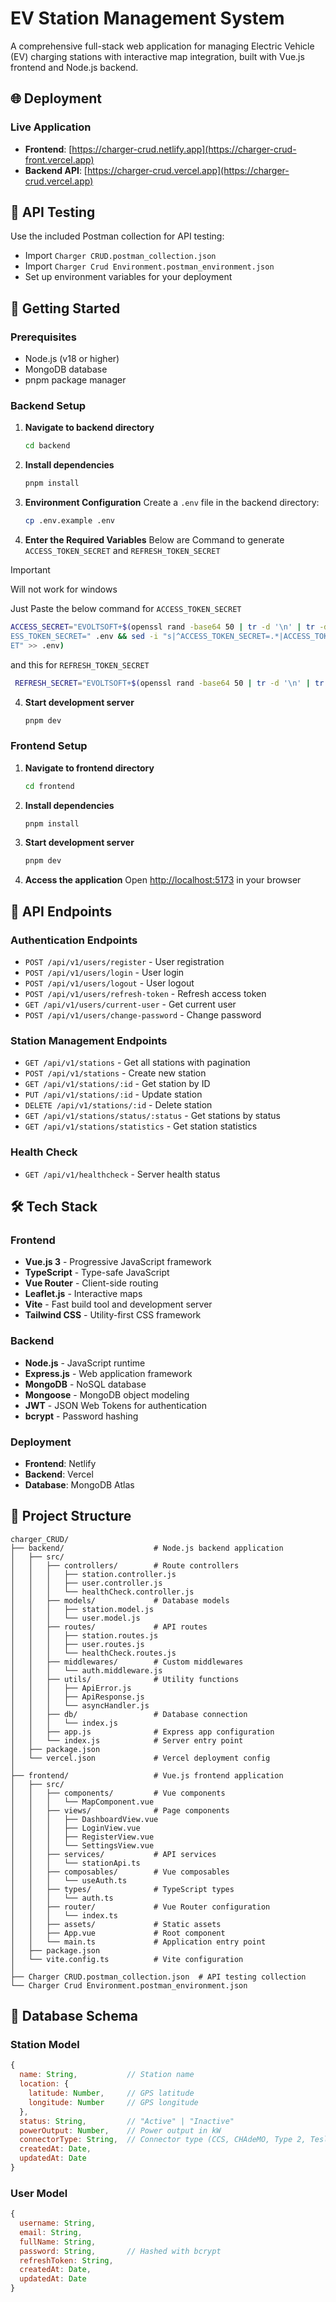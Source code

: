 # EV Station Management System

A comprehensive full-stack web application for managing Electric Vehicle (EV) charging stations with interactive map integration, built with Vue.js frontend and Node.js backend.

## 🌐 Deployment

### Live Application
- **Frontend**: [https://charger-crud.netlify.app](https://charger-crud-front.vercel.app)
- **Backend API**: [https://charger-crud.vercel.app](https://charger-crud.vercel.app)

## 🧪 API Testing

Use the included Postman collection for API testing:
- Import `Charger CRUD.postman_collection.json`
- Import `Charger Crud Environment.postman_environment.json`
- Set up environment variables for your deployment

## 🚀 Getting Started

### Prerequisites
- Node.js (v18 or higher)
- MongoDB database
- pnpm package manager

### Backend Setup

1. **Navigate to backend directory**
   ```bash
   cd backend
   ```

2. **Install dependencies**
   ```bash
   pnpm install
   ```

3. **Environment Configuration**
   Create a `.env` file in the backend directory:
   ```bash
   cp .env.example .env
   ```

4. **Enter the Required Variables**
   Below are Command to generate `ACCESS_TOKEN_SECRET` and `REFRESH_TOKEN_SECRET`

> [!IMPORTANT]
> 
> Will not work for windows
>

  Just Paste the below command for `ACCESS_TOKEN_SECRET`
  ```bash
ACCESS_SECRET="EVOLTSOFT+$(openssl rand -base64 50 | tr -d '\n' | tr -d '=')+EVOLTSOFT" && (grep -q "^ACC
ESS_TOKEN_SECRET=" .env && sed -i "s|^ACCESS_TOKEN_SECRET=.*|ACCESS_TOKEN_SECRET=$ACCESS_SECRET|" .env || echo "ACCESS_TOKEN_SECRET=$ACCESS_SECR
ET" >> .env)
```
and this for `REFRESH_TOKEN_SECRET`
```bash
 REFRESH_SECRET="EVOLTSOFT+$(openssl rand -base64 50 | tr -d '\n' | tr -d '=')+EVOLTSOFT" && (grep -q "^REFRESH_TOKEN_SECRET=" .env && sed -i "s|^REFRESH_TOKEN_SECRET=.*|REFRESH_TOKEN_SECRET=$REFRESH_SECRET|" .env || echo "REFRESH_TOKEN_SECRET=$REFRESH_SECRET" >> .env)
```


4. **Start development server**
   ```bash
   pnpm dev
   ```

### Frontend Setup

1. **Navigate to frontend directory**
   ```bash
   cd frontend
   ```

2. **Install dependencies**
   ```bash
   pnpm install
   ```

3. **Start development server**
   ```bash
   pnpm dev
   ```

4. **Access the application**
   Open [http://localhost:5173](http://localhost:5173) in your browser



## 📡 API Endpoints

### Authentication Endpoints
- `POST /api/v1/users/register` - User registration
- `POST /api/v1/users/login` - User login
- `POST /api/v1/users/logout` - User logout
- `POST /api/v1/users/refresh-token` - Refresh access token
- `GET /api/v1/users/current-user` - Get current user
- `POST /api/v1/users/change-password` - Change password

### Station Management Endpoints
- `GET /api/v1/stations` - Get all stations with pagination
- `POST /api/v1/stations` - Create new station
- `GET /api/v1/stations/:id` - Get station by ID
- `PUT /api/v1/stations/:id` - Update station
- `DELETE /api/v1/stations/:id` - Delete station
- `GET /api/v1/stations/status/:status` - Get stations by status
- `GET /api/v1/stations/statistics` - Get station statistics

### Health Check
- `GET /api/v1/healthcheck` - Server health status


## 🛠️ Tech Stack

### Frontend
- **Vue.js 3** - Progressive JavaScript framework
- **TypeScript** - Type-safe JavaScript
- **Vue Router** - Client-side routing
- **Leaflet.js** - Interactive maps
- **Vite** - Fast build tool and development server
- **Tailwind CSS** - Utility-first CSS framework

### Backend
- **Node.js** - JavaScript runtime
- **Express.js** - Web application framework
- **MongoDB** - NoSQL database
- **Mongoose** - MongoDB object modeling
- **JWT** - JSON Web Tokens for authentication
- **bcrypt** - Password hashing

### Deployment
- **Frontend**: Netlify
- **Backend**: Vercel
- **Database**: MongoDB Atlas

## 📁 Project Structure

```
charger_CRUD/
├── backend/                    # Node.js backend application
│   ├── src/
│   │   ├── controllers/        # Route controllers
│   │   │   ├── station.controller.js
│   │   │   ├── user.controller.js
│   │   │   └── healthCheck.controller.js
│   │   ├── models/             # Database models
│   │   │   ├── station.model.js
│   │   │   └── user.model.js
│   │   ├── routes/             # API routes
│   │   │   ├── station.routes.js
│   │   │   ├── user.routes.js
│   │   │   └── healthCheck.routes.js
│   │   ├── middlewares/        # Custom middlewares
│   │   │   └── auth.middleware.js
│   │   ├── utils/              # Utility functions
│   │   │   ├── ApiError.js
│   │   │   ├── ApiResponse.js
│   │   │   └── asyncHandler.js
│   │   ├── db/                 # Database connection
│   │   │   └── index.js
│   │   ├── app.js              # Express app configuration
│   │   └── index.js            # Server entry point
│   ├── package.json
│   └── vercel.json             # Vercel deployment config
│
├── frontend/                   # Vue.js frontend application
│   ├── src/
│   │   ├── components/         # Vue components
│   │   │   └── MapComponent.vue
│   │   ├── views/              # Page components
│   │   │   ├── DashboardView.vue
│   │   │   ├── LoginView.vue
│   │   │   ├── RegisterView.vue
│   │   │   └── SettingsView.vue
│   │   ├── services/           # API services
│   │   │   └── stationApi.ts
│   │   ├── composables/        # Vue composables
│   │   │   └── useAuth.ts
│   │   ├── types/              # TypeScript types
│   │   │   └── auth.ts
│   │   ├── router/             # Vue Router configuration
│   │   │   └── index.ts
│   │   ├── assets/             # Static assets
│   │   ├── App.vue             # Root component
│   │   └── main.ts             # Application entry point
│   ├── package.json
│   └── vite.config.ts          # Vite configuration
│
├── Charger CRUD.postman_collection.json  # API testing collection
└── Charger Crud Environment.postman_environment.json
```

## 💾 Database Schema

### Station Model
```javascript
{
  name: String,           // Station name
  location: {
    latitude: Number,     // GPS latitude
    longitude: Number     // GPS longitude
  },
  status: String,         // "Active" | "Inactive"
  powerOutput: Number,    // Power output in kW
  connectorType: String,  // Connector type (CCS, CHAdeMO, Type 2, Tesla)
  createdAt: Date,
  updatedAt: Date
}
```

### User Model
```javascript
{
  username: String,
  email: String,
  fullName: String,
  password: String,       // Hashed with bcrypt
  refreshToken: String,
  createdAt: Date,
  updatedAt: Date
}
```
